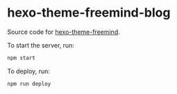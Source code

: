 # hexo-theme-freemind-blog

Source code for [hexo-theme-freemind](https://github.com/wzpan/hexo-theme-freemind).

To start the server, run:

``` sh
npm start
```

To deploy, run:

``` sh
npm run deploy
```
